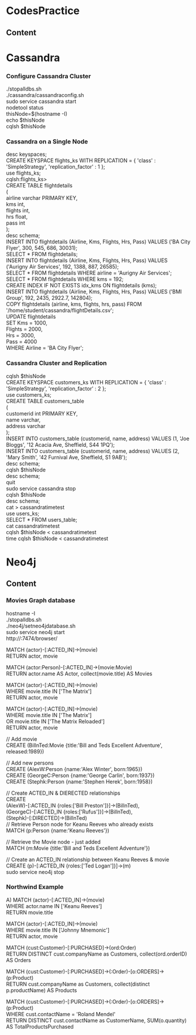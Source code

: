 # CodesPractice

## Content

# Cassandra
### Configure Cassandra Cluster  
  
    
./stopalldbs.sh  
./cassandra/cassandraconfig.sh  
sudo service cassandra start  
nodetool status  
thisNode=$(hostname -I)  
echo $thisNode  
cqlsh $thisNode  
  
### Cassandra on a Single Node  
  
    
desc keyspaces;  
CREATE KEYSPACE flights_ks WITH REPLICATION = { 'class' : 'SimpleStrategy', 'replication_factor' : 1 };  
use flights_ks;  
cqlsh:flights_ks>  
CREATE TABLE flightdetails  
(  
   airline varchar PRIMARY KEY,  
   kms int,  
   flights int,  
   hrs float,  
   pass int  
);  
desc schema;  
INSERT INTO flightdetails (Airline, Kms, Flights, Hrs, Pass) VALUES ('BA City Flyer', 300, 545, 686, 30031);  
SELECT * FROM flightdetails;  
INSERT INTO flightdetails (Airline, Kms, Flights, Hrs, Pass) VALUES ('Aurigny Air Services', 192, 1388, 887, 26585);  
SELECT * FROM flightdetails WHERE airline = 'Aurigny Air Services';  
SELECT * FROM flightdetails WHERE kms = 192;  
CREATE INDEX IF NOT EXISTS idx_kms ON flightdetails (kms);  
INSERT INTO flightdetails (Airline, Kms, Flights, Hrs, Pass) VALUES ('BMI Group', 192, 2435, 2922.7, 142804);  
COPY flightdetails (airline, kms, flights, hrs, pass) FROM '/home/student/cassandra/flightDetails.csv';  
UPDATE flightdetails   
    SET Kms = 1000,   
    Flights = 2000,   
    Hrs = 3000,   
    Pass = 4000  
WHERE Airline = 'BA City Flyer';  
  
  
### Cassandra Cluster and Replication  
  
cqlsh $thisNode  
CREATE KEYSPACE customers_ks WITH REPLICATION = { 'class' : 'SimpleStrategy', 'replication_factor' : 2 };  
use customers_ks;  
CREATE TABLE customers_table   
(  
   customerid int PRIMARY KEY,  
   name varchar,  
   address varchar  
);  
INSERT INTO customers_table (customerid, name, address) VALUES (1, 'Joe Bloggs', '12 Acacia Ave, Sheffield, S44 1PQ');  
INSERT INTO customers_table (customerid, name, address) VALUES (2, 'Mary Smith', '42 Furnival Ave, Sheffield, S1 9AB');  
desc schema;  
cqlsh $thisNode  
desc schema;  
quit  
sudo service cassandra stop  
cqlsh $thisNode  
desc schema;  
cat > cassandratimetest  
use users_ks;  
SELECT * FROM users_table;  
cat cassandratimetest  
cqlsh $thisNode < cassandratimetest  
time cqlsh $thisNode < cassandratimetest  
  
     
       
         
          
             
               
                
# Neo4j
  
## Content
  
  
### Movies Graph database  
  
  
hostname -I  
./stopalldbs.sh  
./neo4j/setneo4jdatabase.sh  
sudo service neo4j start  
http://<Cloud Data VM IP Address>:7474/browser/  
    
MATCH (actor)-[:ACTED_IN]->(movie)   
RETURN actor, movie  
  
MATCH (actor:Person)-[:ACTED_IN]->(movie:Movie)  
RETURN actor.name AS Actor, collect(movie.title) AS Movies  
  
MATCH (actor)-[:ACTED_IN]->(movie)   
WHERE movie.title IN ['The Matrix']  
RETURN actor, movie  
  
MATCH (actor)-[:ACTED_IN]->(movie)   
WHERE movie.title IN ['The Matrix']   
OR movie.title IN ['The Matrix Reloaded']  
RETURN actor, movie  
  
// Add movie  
CREATE (BillnTed:Movie {title:'Bill and Teds Excellent Adventure', released:1989})  
  
// Add new persons  
CREATE (AlexW:Person {name:'Alex Winter', born:1965})  
CREATE (GeorgeC:Person {name:'George Carlin', born:1937})  
CREATE (Stephk:Person {name:'Stephen Herek', born:1958})  
  
// Create ACTED_IN & DIERECTED relationships  
CREATE   
  (AlexW)-[:ACTED_IN {roles:['Bill Preston']}]->(BillnTed),  
  (GeorgeC)-[:ACTED_IN {roles:['Rufus']}]->(BillnTed),  
  (Stephk)-[:DIRECTED]->(BillnTed)  
// Retrieve Person node for Keanu Reeves who already exists  
MATCH (p:Person {name:'Keanu Reeves'})   
  
// Retrieve the Movie node - just added  
MATCH (m:Movie {title:'Bill and Teds Excellent Adventure'})  
  
// Create an ACTED_IN relationship between Keanu Reeves & movie  
CREATE (p)-[:ACTED_IN {roles:['Ted Logan']}]->(m)  
sudo service neo4j stop  
    
    
       
### Northwind Example  
  
    
A)	MATCH (actor)-[:ACTED_IN]->(movie)   
WHERE actor.name IN ['Keanu Reeves']  
RETURN movie.title  
  
MATCH (actor)-[:ACTED_IN]->(movie)   
WHERE movie.title IN ['Johnny Mnemonic']   
RETURN actor, movie  
  
MATCH (cust:Customer)-[:PURCHASED]->(ord:Order)   
RETURN DISTINCT cust.companyName as Customers, collect(ord.orderID) AS Orders  
  
MATCH (cust:Customer)-[:PURCHASED]->(:Order)-[o:ORDERS]->(p:Product)  
RETURN  cust.companyName as Customers, collect(distinct p.productName) AS Products  
  
MATCH (cust:Customer)-[:PURCHASED]->(:Order)-[o:ORDERS]->(p:Product)  
WHERE cust.contactName = 'Roland Mendel'  
RETURN DISTINCT cust.contactName as CustomerName, SUM(o.quantity) AS TotalProductsPurchased  
    

